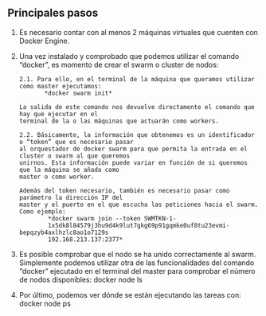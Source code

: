 ## Principales pasos

1. Es necesario contar con al menos 2 máquinas virtuales que cuenten con Docker Engine.

2. Una vez instalado y comprobado que podemos utilizar el comando “docker”, es momento de crear el
swarm o cluster de nodos:

       2.1. Para ello, en el terminal de la máquina que queramos utilizar como master ejecutamos:
              *docker swarm init*

       La salida de este comando nos devuelve directamente el comando que hay que ejecutar en el
       terminal de la o las máquinas que actuarán como workers. 

       2.2. Básicamente, la información que obtenemos es un identificador o “token” que es necesario pasar 
       al orquestador de docker swarm para que permita la entrada en el cluster o swarm al que queremos 
       unirnos. Esta información puede variar en función de si queremos que la máquina se añada como
       master o como worker.

       Además del token necesario, también es necesario pasar como parámetro la dirección IP del
       master y el puerto en el que escucha las peticiones hacia el swarm. Como ejemplo:
               *docker swarm join --token SWMTKN-1-
               1x5dk8l84579j3hu9d4k9lut7gkg69p91gqmke0uf8tu23evmi-bepqzyb4axlhzlc8ao1o7129s
               192.168.213.137:2377*
               
3. Es posible comprobar que el nodo se ha unido correctamente al swarm. Simplemente
podemos utilizar otra de las funcionalidades del comando “docker” ejecutado en el terminal
del master para comprobar el número de nodos disponibles:
       docker node ls

4. Por último, podemos ver dónde se están ejecutando las tareas con:
       docker node ps
